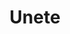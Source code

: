 ---
layout: sign_up
title: Unete
heading: Unete
permalink: /unete/
description: Se parte de la comunidad
---